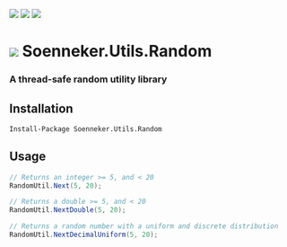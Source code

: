 [![](https://img.shields.io/nuget/v/Soenneker.Utils.Random.svg?style=for-the-badge)](https://www.nuget.org/packages/Soenneker.Utils.Random/)
[![](https://img.shields.io/github/actions/workflow/status/soenneker/soenneker.utils.random/publish.yml?style=for-the-badge)](https://github.com/soenneker/soenneker.utils.random/actions/workflows/publish.yml)
[![](https://img.shields.io/nuget/dt/Soenneker.Utils.Random.svg?style=for-the-badge)](https://www.nuget.org/packages/Soenneker.Utils.Random/)

# ![](https://user-images.githubusercontent.com/4441470/224455560-91ed3ee7-f510-4041-a8d2-3fc093025112.png) Soenneker.Utils.Random
### A thread-safe random utility library

## Installation

```
Install-Package Soenneker.Utils.Random
```

## Usage

```csharp
// Returns an integer >= 5, and < 20
RandomUtil.Next(5, 20);
```

```csharp
// Returns a double >= 5, and < 20
RandomUtil.NextDouble(5, 20);
```

```csharp
// Returns a random number with a uniform and discrete distribution
RandomUtil.NextDecimalUniform(5, 20);
```